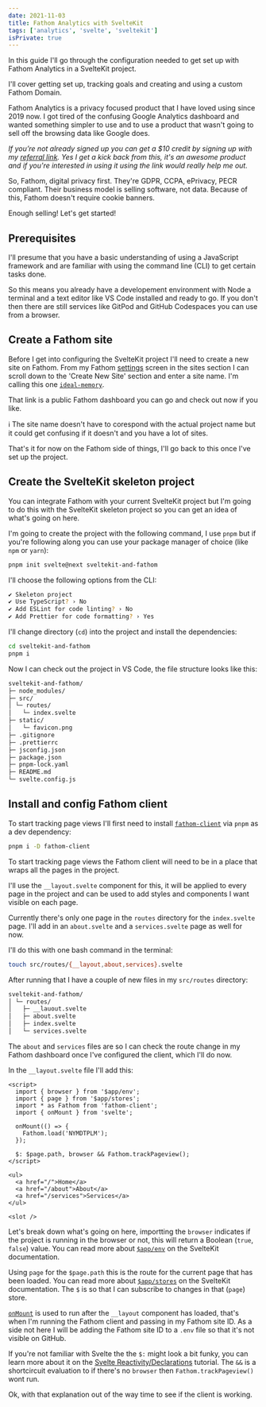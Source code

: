 ```yaml
---
date: 2021-11-03
title: Fathom Analytics with SvelteKit
tags: ['analytics', 'svelte', 'sveltekit']
isPrivate: true
---
```


In this guide I'll go through the configuration needed to get set up
with Fathom Analytics in a SvelteKit project.

I'll cover getting set up, tracking goals and creating and using a
custom Fathom Domain.

Fathom Analytics is a privacy focused product that I have loved using
since 2019 now. I got tired of the confusing Google Analytics
dashboard and wanted something simpler to use and to use a product
that wasn't going to sell off the browsing data like Google does.

_If you’re not already signed up you can get a $10 credit by signing
up with my [referral link]. Yes I get a kick back from this, it's an
awesome product and if you're interested in using it using the link
would really help me out._

So, Fathom, digital privacy first. They're GDPR, CCPA, ePrivacy, PECR
compliant. Their business model is selling software, not data. Because
of this, Fathom doesn't require cookie banners.

Enough selling! Let's get started!

## Prerequisites

I'll presume that you have a basic understanding of using a JavaScript
framework and are familiar with using the command line (CLI) to get
certain tasks done.

So this means you already have a developement environment with Node a
terminal and a text editor like VS Code installed and ready to go. If
you don't then there are still services like GitPod and GitHub
Codespaces you can use from a browser.

## Create a Fathom site

Before I get into configuring the SvelteKit project I'll need to
create a new site on Fathom. From my Fathom [settings] screen in the
sites section I can scroll down to the 'Create New Site' section and
enter a site name. I'm calling this one [`ideal-memory`].

That link is a public Fathom dashboard you can go and check out now if
you like.

ℹ️ The site name doesn't have to corespond with the actual project
name but it could get confusing if it doesn't and you have a lot of
sites.

That's it for now on the Fathom side of things, I'll go back to this
once I've set up the project.

## Create the SvelteKit skeleton project

You can integrate Fathom with your current SvelteKit project but I'm
going to do this with the SvelteKit skeleton project so you can get an
idea of what's going on here.

I'm going to create the project with the following command, I use
`pnpm` but if you're following along you can use your package manager
of choice (like `npm` or `yarn`):

```bash
pnpm init svelte@next sveltekit-and-fathom
```

I'll choose the following options from the CLI:

```bash
✔ Skeleton project
✔ Use TypeScript? › No
✔ Add ESLint for code linting? › No
✔ Add Prettier for code formatting? › Yes
```

I'll change directory (`cd`) into the project and install the
dependencies:

```bash
cd sveltekit-and-fathom
pnpm i
```

Now I can check out the project in VS Code, the file structure looks
like this:

```bash
sveltekit-and-fathom/
├─ node_modules/
├─ src/
│ └─ routes/
│   └─ index.svelte
├─ static/
│   └─ favicon.png
├─ .gitignore
├─ .prettierrc
├─ jsconfig.json
├─ package.json
├─ pnpm-lock.yaml
├─ README.md
└─ svelte.config.js
```

## Install and config Fathom client

To start tracking page views I'll first need to install
[`fathom-client`] via `pnpm` as a dev dependency:

```bash
pnpm i -D fathom-client
```

To start tracking page views the Fathom client will need to be in a
place that wraps all the pages in the project.

I'll use the `__layout.svelte` component for this, it will be applied
to every page in the project and can be used to add styles and
components I want visible on each page.

Currently there's only one page in the `routes` directory for the
`index.svelte` page. I'll add in an `about.svelte` and a
`services.svelte` page as well for now.

I'll do this with one bash command in the terminal:

```bash
touch src/routes/{__layout,about,services}.svelte
```

After running that I have a couple of new files in my `src/routes`
directory:

```bash
sveltekit-and-fathom/
│ └─ routes/
│   ├─ __lauout.svelte
│   ├─ about.svelte
│   ├─ index.svelte
│   └─ services.svelte
```

The `about` and `services` files are so I can check the route change
in my Fathom dashboard once I've configured the client, which I'll do
now.

In the `__layout.svelte` file I'll add this:

```svelte
<script>
  import { browser } from '$app/env';
  import { page } from '$app/stores';
  import * as Fathom from 'fathom-client';
  import { onMount } from 'svelte';

  onMount(() => {
    Fathom.load('NYMDTPLM');
  });

  $: $page.path, browser && Fathom.trackPageview();
</script>

<ul>
  <a href="/">Home</a>
  <a href="/about">About</a>
  <a href="/services">Services</a>
</ul>

<slot />
```

Let's break down what's going on here, importting the `browser`
indicates if the project is running in the browser or not, this will
return a Boolean (`true`, `false`) value. You can read more about
[`$app/env`] on the SvelteKit documentation.

Using `page` for the `$page.path` this is the route for the current
page that has been loaded. You can read more about [`$app/stores`] on
the SvelteKit documentation. The `$` is so that I can subscribe to
changes in that (`page`) store.

[`onMount`] is used to run after the `__layout` component has loaded,
that's when I'm running the Fathom client and passing in my Fathom
site ID. As a side not here I will be adding the Fathom site ID to a
`.env` file so that it's not visible on GitHub.

If you're not familiar with Svelte the the `$:` might look a bit
funky, you can learn more about it on the [Svelte
Reactivity/Declarations] tutorial. The `&&` is a shortcircuit
evaluation to if there's no `browser` then `Fathom.trackPageview()`
wont run.

Ok, with that explanation out of the way time to see if the client is
working.

<!-- Links -->

[referral link]: https://usefathom.com/ref/HG492L
[settings]: https://app.usefathom.com/#/settings/sites
[`ideal-memory`]:
  https://app.usefathom.com/share/nymdtplm/ideal-memory
[`fathom-client`]: https://github.com/derrickreimer/fathom-client
[`$app/env`]: https://kit.svelte.dev/docs#modules-$app-env
[`$app/stores`]: https://kit.svelte.dev/docs#modules-$app-stores
[`onmount`]: https://svelte.dev/docs#onMount
[svelte reactivity/declarations]:
  https://svelte.dev/tutorial/reactive-declarations
